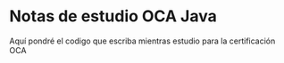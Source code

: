 # Notas de estudio OCA Java
Aquí pondré el codigo que escriba mientras estudio para la certificación OCA
